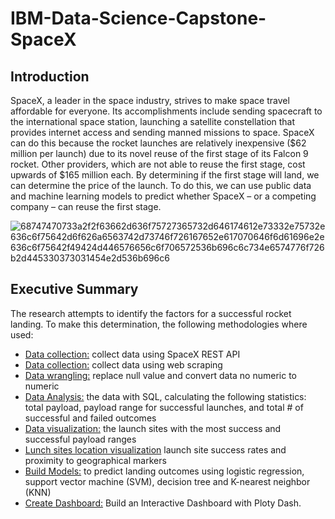 # IBM-Data-Science-Capstone-SpaceX
## Introduction
SpaceX, a leader in the space industry, strives to make space travel affordable for everyone. Its accomplishments include sending spacecraft to the international space station, launching a satellite constellation that provides internet access and sending manned missions to space. SpaceX can do this because the rocket launches are relatively inexpensive ($62 million per launch) due to its novel reuse of the first stage of its Falcon 9 rocket. Other providers, which are not able to reuse the first stage, cost upwards of $165 million each. By determining if the first stage will land, we can determine the price of the launch. To do this, we can use public data and machine learning models to predict whether SpaceX – or a competing company – can reuse the first stage.


![68747470733a2f2f63662d636f75727365732d646174612e73332e75732e636c6f75642d6f626a6563742d73746f726167652e617070646f6d61696e2e636c6f75642f49424d446576656c6f706572536b696c6c734e6574776f726b2d445330373031454e2d536b696c6](https://github.com/Hamidouf123/data-science-capstone/assets/96210728/13759061-5b44-4661-8dad-f1fc2932b678)

## Executive Summary

The research attempts to identify the factors for a successful rocket landing. To make this determination, the following methodologies where used:

* [Data collection:](https://github.com/Hamidouf123/data-science-capstone/blob/main/Collecting%20the%20data_API.ipynb) collect data using SpaceX REST API
* [Data collection:](https://github.com/Hamidouf123/data-science-capstone/blob/main/Collecting_webscraping.ipynb) collect data using web scraping
* [Data wrangling:](https://github.com/Hamidouf123/data-science-capstone/blob/main/Data%20wrangling.ipynb) replace null value and convert data no numeric to numeric 
* [Data Analysis:](https://github.com/Hamidouf123/data-science-capstone/blob/main/_Complete%20the%20EDA%20with%20SQL.ipynb) the data with SQL, calculating the following statistics: total payload, payload range for successful launches, and total # of successful and failed outcomes
* [Data visualization:](https://github.com/Hamidouf123/data-science-capstone/blob/main/EDA%20with%20Data%20Visualization.ipynb) the launch sites with the most success and successful payload ranges
* [Lunch sites location visualization](https://github.com/Hamidouf123/data-science-capstone/blob/main/Launch%20site%20location.ipynb) launch site success rates and proximity to geographical markers
* [Build Models:](https://github.com/Hamidouf123/data-science-capstone/blob/main/SpaceX_Machine%20Learning%20Prediction.ipynb) to predict landing outcomes using logistic regression, support vector machine (SVM), decision tree and K-nearest neighbor (KNN)
* [Create Dashboard:](https://github.com/Hamidouf123/data-science-capstone/blob/main/spacex_dash_app.py) Build an Interactive Dashboard with Ploty Dash.
